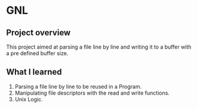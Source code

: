 # GNL
## Project overview

This project aimed at parsing a file line by line and writing it to a buffer with a pre defined buffer size.

## What I learned

1. Parsing a file line by line to be reused in a Program.
2. Manipulating file descriptors with the read and write functions.
3. Unix Logic.
